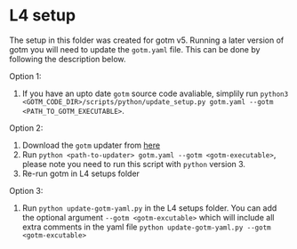 # L4 setup

The setup in this folder was created for gotm v5. Running a later version of gotm you will need to update the `gotm.yaml` file. This can be done by following the description below.

Option 1:
1. If you have an upto date `gotm` source code avaliable, simplily run `python3 <GOTM_CODE_DIR>/scripts/python/update_setup.py gotm.yaml --gotm <PATH_TO_GOTM_EXECUTABLE>`.

Option 2:
1. Download the `gotm` updater from [here](https://github.com/gotm-model/code/blob/master/scripts/python/update_setup.py)
2. Run `python <path-to-updater> gotm.yaml --gotm <gotm-executable>`, please note you need to run this script with `python` version 3.
3. Re-run gotm in L4 setups folder

Option 3:
1. Run `python update-gotm-yaml.py` in the L4 setups folder. You can add the optional argument `--gotm <gotm-excutable>` which will include all extra comments in the yaml file `python update-gotm-yaml.py --gotm <gotm-excutable>`

